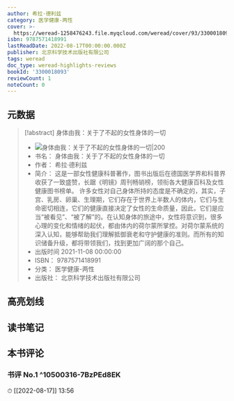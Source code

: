 ```yaml
---
author: 希拉·德利兹
category: 医学健康-两性
cover: >-
  https://weread-1258476243.file.myqcloud.com/weread/cover/93/3300018093/t7_3300018093.jpg
isbn: 9787571418991
lastReadDate: 2022-08-17T00:00:00.000Z
publisher: 北京科学技术出版社有限公司
tags: weread
doc_type: weread-highlights-reviews
bookId: '3300018093'
reviewCount: 1
noteCount: 0
---
```


## 元数据

> [!abstract] 身体由我：关于了不起的女性身体的一切
> - ![ 身体由我：关于了不起的女性身体的一切|200](https://weread-1258476243.file.myqcloud.com/weread/cover/93/3300018093/t7_3300018093.jpg)
> - 书名： 身体由我：关于了不起的女性身体的一切
> - 作者： 希拉·德利兹
> - 简介： 这是一部女性健康科普著作，图书出版后在德国医学界和科普界收获了一致盛赞，长踞《明镜》周刊畅销榜，领衔各大健康百科及女性健康图书榜单。
许多女性对自己身体所持的态度是不确定的，其实，子宫、乳房、卵巢、生理期，它们存在于世界上半数人的体内，它们与生命密切相连，它们的健康直接决定了女性的生命质量，因此，它们是应当“被看见”、“被了解”的。在认知身体的旅途中，女性将意识到，很多心理的变化和情绪的起伏，都由体内的荷尔蒙所掌控。对荷尔蒙系统的深入认知，能够帮助我们理解抵御衰老和守护健康的准则。而所有的知识储备升级，都将带领我们，找到更加广阔的那个自己。
> - 出版时间 2021-11-08 00:00:00
> - ISBN： 9787571418991
> - 分类： 医学健康-两性
> - 出版社： 北京科学技术出版社有限公司

## 高亮划线

## 读书笔记

## 本书评论

### 书评 No.1  ^10500316-7BzPEd8EK
⏱ [[2022-08-17]]  13:56

